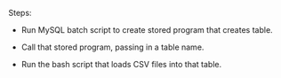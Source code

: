
Steps:

- Run MySQL batch script to create stored program that creates table.

- Call that stored program, passing in a table name.

- Run the bash script that loads CSV files into that table.

